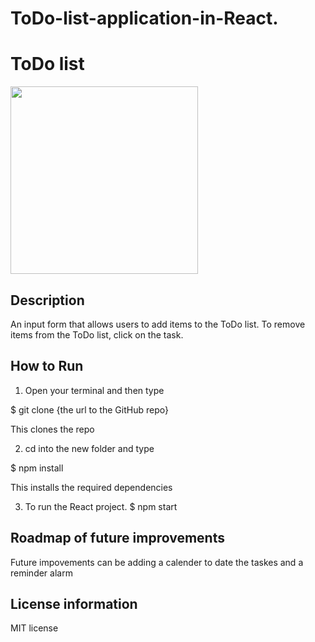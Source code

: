 # ToDo-list-application-in-React.
# ToDo list
<img src="" width = 300>

## Description 
 An input form that allows users to add items to the ToDo list.
 To remove items from the ToDo list,
 click on the task.

 ## How to Run 
1.  Open your terminal and then type

 $ git clone {the url to the GitHub repo}

 This clones the repo

2. cd into the new folder and type

$ npm install

This installs the required dependencies

3. To run the React project.
$ npm start
    
 ## Roadmap of future improvements
 Future impovements can be adding a calender to date the taskes and a reminder alarm
 
 ## License information
 MIT license
